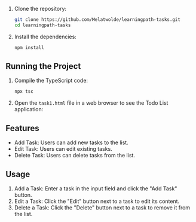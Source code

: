 1. Clone the repository:

    ```sh
    git clone https://github.com/Melatwolde/learningpath-tasks.git
    cd learningpath-tasks
    ```

2. Install the dependencies:

    ```sh
    npm install
    ```

## Running the Project

1. Compile the TypeScript code:

    ```sh
    npx tsc
    ```

2. Open the `task1.html` file in a web browser to see the Todo List application:


## Features

- Add Task: Users can add new tasks to the list.
- Edit Task: Users can edit existing tasks.
- Delete Task: Users can delete tasks from the list.

## Usage

1. Add a Task: Enter a task in the input field and click the "Add Task" button.
2. Edit a Task: Click the "Edit" button next to a task to edit its content.
3. Delete a Task: Click the "Delete" button next to a task to remove it from the list.
